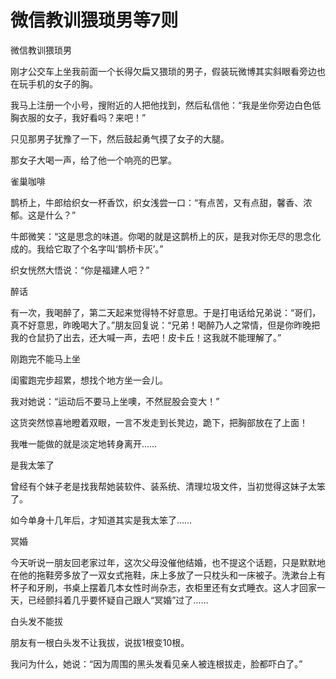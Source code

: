 # 微信教训猥琐男等7则

微信教训猥琐男 

刚才公交车上坐我前面一个长得欠扁又猥琐的男子，假装玩微博其实斜眼看旁边也在玩手机的女子的胸。 

我马上注册一个小号，搜附近的人把他找到，然后私信他：“我是坐你旁边白色低胸衣服的女子，我好看吗？来吧！” 

只见那男子犹豫了一下，然后鼓起勇气摸了女子的大腿。 

那女子大喝一声，给了他一个响亮的巴掌。 

雀巢咖啡 

鹊桥上，牛郎给织女一杯香饮，织女浅尝一口：“有点苦，又有点甜，馨香、浓郁。这是什么？” 

牛郎微笑：“这是思念的味道。你喝的就是这鹊桥上的灰，是我对你无尽的思念化成的。我给它取了个名字叫‘鹊桥卡灰’。” 

织女恍然大悟说：“你是福建人吧？” 

醉话 

有一次，我喝醉了，第二天起来觉得特不好意思。于是打电话给兄弟说：“哥们，真不好意思，昨晚喝大了。”朋友回复说：“兄弟！喝醉乃人之常情，但是你昨晚把我的仓鼠扔了出去，还大喊一声，去吧！皮卡丘！这我就不能理解了。” 

刚跑完不能马上坐 

闺蜜跑完步超累，想找个地方坐一会儿。 

我对她说：“运动后不要马上坐噢，不然屁股会变大！” 

这货突然惊喜地瞪着双眼，一言不发走到长凳边，跪下，把胸部放在了上面！ 

我唯一能做的就是淡定地转身离开…… 

是我太笨了 

曾经有个妹子老是找我帮她装软件、装系统、清理垃圾文件，当初觉得这妹子太笨了。 

如今单身十几年后，才知道其实是我太笨了…… 

冥婚 

今天听说一朋友回老家过年，这次父母没催他结婚，也不提这个话题，只是默默地在他的拖鞋旁多放了一双女式拖鞋，床上多放了一只枕头和一床被子。洗漱台上有杯子和牙刷，书桌上摆着几本女性时尚杂志，衣柜里还有女式睡衣。这人才回家一天，已经颤抖着几乎要怀疑自己跟人“冥婚”过了…… 

白头发不能拔 

朋友有一根白头发不让我拔，说拔1根变10根。 

我问为什么，她说：“因为周围的黑头发看见亲人被连根拔走，脸都吓白了。”